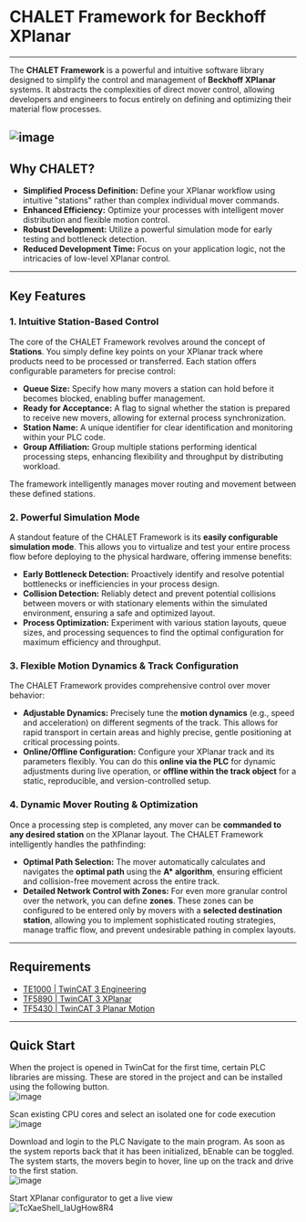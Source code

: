 
# CHALET Framework for Beckhoff XPlanar


---

The **CHALET Framework** is a powerful and intuitive software library designed to simplify the control and management of **Beckhoff XPlanar** systems. It abstracts the complexities of direct mover control, allowing developers and engineers to focus entirely on defining and optimizing their material flow processes.

![image](https://github.com/user-attachments/assets/cdabc5ef-70da-4cc3-823f-08bfe2f041ff)
---

## Why CHALET?

* **Simplified Process Definition:** Define your XPlanar workflow using intuitive "stations" rather than complex individual mover commands.
* **Enhanced Efficiency:** Optimize your processes with intelligent mover distribution and flexible motion control.
* **Robust Development:** Utilize a powerful simulation mode for early testing and bottleneck detection.
* **Reduced Development Time:** Focus on your application logic, not the intricacies of low-level XPlanar control.

---

## Key Features

### 1. Intuitive Station-Based Control

The core of the CHALET Framework revolves around the concept of **Stations**. You simply define key points on your XPlanar track where products need to be processed or transferred. Each station offers configurable parameters for precise control:

* **Queue Size:** Specify how many movers a station can hold before it becomes blocked, enabling buffer management.
* **Ready for Acceptance:** A flag to signal whether the station is prepared to receive new movers, allowing for external process synchronization.
* **Station Name:** A unique identifier for clear identification and monitoring within your PLC code.
* **Group Affiliation:** Group multiple stations performing identical processing steps, enhancing flexibility and throughput by distributing workload.

The framework intelligently manages mover routing and movement between these defined stations.

### 2. Powerful Simulation Mode

A standout feature of the CHALET Framework is its **easily configurable simulation mode**. This allows you to virtualize and test your entire process flow before deploying to the physical hardware, offering immense benefits:

* **Early Bottleneck Detection:** Proactively identify and resolve potential bottlenecks or inefficiencies in your process design.
* **Collision Detection:** Reliably detect and prevent potential collisions between movers or with stationary elements within the simulated environment, ensuring a safe and optimized layout.
* **Process Optimization:** Experiment with various station layouts, queue sizes, and processing sequences to find the optimal configuration for maximum efficiency and throughput.

### 3. Flexible Motion Dynamics & Track Configuration

The CHALET Framework provides comprehensive control over mover behavior:

* **Adjustable Dynamics:** Precisely tune the **motion dynamics** (e.g., speed and acceleration) on different segments of the track. This allows for rapid transport in certain areas and highly precise, gentle positioning at critical processing points.
* **Online/Offline Configuration:** Configure your XPlanar track and its parameters flexibly. You can do this **online via the PLC** for dynamic adjustments during live operation, or **offline within the track object** for a static, reproducible, and version-controlled setup.

### 4. Dynamic Mover Routing & Optimization

Once a processing step is completed, any mover can be **commanded to any desired station** on the XPlanar layout. The CHALET Framework intelligently handles the pathfinding:

* **Optimal Path Selection:** The mover automatically calculates and navigates the **optimal path** using the **A\* algorithm**, ensuring efficient and collision-free movement across the entire track.
* **Detailed Network Control with Zones:** For even more granular control over the network, you can define **zones**. These zones can be configured to be entered only by movers with a **selected destination station**, allowing you to implement sophisticated routing strategies, manage traffic flow, and prevent undesirable pathing in complex layouts.


---
## Requirements
- [TE1000 | TwinCAT 3 Engineering](https://www.beckhoff.com/en-en/products/automation/twincat/texxxx-twincat-3-engineering/te1000.html)
- [TF5890 | TwinCAT 3 XPlanar](https://www.beckhoff.com/en-en/products/automation/twincat/tfxxxx-twincat-3-functions/tf5xxx-motion/tf5890.html)
- [TF5430 | TwinCAT 3 Planar Motion](https://www.beckhoff.com/en-en/products/automation/twincat/tfxxxx-twincat-3-functions/tf5xxx-motion/tf5430.html?)

---
## Quick Start
When the project is opened in TwinCat for the first time, certain PLC libraries are missing. These are stored in the project and can be installed using the following button.<br>
![image](https://github.com/Beckhoff-Switzerland/CHALET_XPlanar_Example/assets/143804651/2eaaeeea-066d-446c-9530-650616aed40e)<br>

Scan existing CPU cores and select an isolated one for code execution<br>
![image](https://github.com/Beckhoff-Switzerland/CHALET_XPlanar_Example/assets/143804651/2a9a3c79-fef8-45c8-b2de-12903479d375)<br>

Download and login to the PLC
Navigate to the main program. As soon as the system reports back that it has been initialized, bEnable can be toggled. The system starts, the movers begin to hover, line up on the track and drive to the first station.<br>
![image](https://github.com/Beckhoff-Switzerland/CHALET_XPlanar_Example/assets/143804651/1a7b1440-49a5-4328-9ecd-70057a2ea817)<br>

Start XPlanar configurator to get a live view<br>
![TcXaeShell_IaUgHow8R4](https://github.com/Beckhoff-Switzerland/CHALET_XPlanar_Example/assets/143804651/bcc88095-671b-43d6-94a4-7ca62dfb421a)<br>
